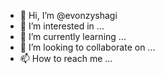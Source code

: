 - 👋 Hi, I’m @evonzyshagi
- 👀 I’m interested in ...
- 🌱 I’m currently learning ...
- 💞️ I’m looking to collaborate on ...
- 📫 How to reach me ...

<!---
evonzyshagi/evonzyshagi is a ✨ special ✨ repository because its `README.md` (this file) appears on your GitHub profile.
You can click the Preview link to take a look at your changes.
--->
